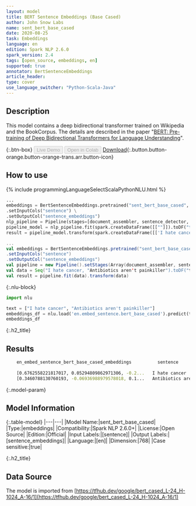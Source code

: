 ```yaml
---
layout: model
title: BERT Sentence Embeddings (Base Cased)
author: John Snow Labs
name: sent_bert_base_cased
date: 2020-08-25
task: Embeddings
language: en
edition: Spark NLP 2.6.0
spark_version: 2.4
tags: [open_source, embeddings, en]
supported: true
annotator: BertSentenceEmbeddings
article_header:
type: cover
use_language_switcher: "Python-Scala-Java"
---
```


## Description
This model contains a deep bidirectional transformer trained on Wikipedia and the BookCorpus. The details are described in the paper "[BERT: Pre-training of Deep Bidirectional Transformers for Language Understanding](https://arxiv.org/abs/1810.04805)".

{:.btn-box}
<button class="button button-orange" disabled>Live Demo</button>
<button class="button button-orange" disabled>Open in Colab</button>
[Download](https://s3.amazonaws.com/auxdata.johnsnowlabs.com/public/models/sent_bert_base_cased_en_2.6.0_2.4_1598346030732.zip){:.button.button-orange.button-orange-trans.arr.button-icon}

## How to use

<div class="tabs-box" markdown="1">

{% include programmingLanguageSelectScalaPythonNLU.html %}

```python
...
embeddings = BertSentenceEmbeddings.pretrained("sent_bert_base_cased", "en") \
.setInputCols("sentence") \
.setOutputCol("sentence_embeddings")
nlp_pipeline = Pipeline(stages=[document_assembler, sentence_detector, embeddings])
pipeline_model = nlp_pipeline.fit(spark.createDataFrame([[""]]).toDF("text"))
result = pipeline_model.transform(spark.createDataFrame([['I hate cancer', "Antibiotics aren't painkiller"]], ["text"]))
```

```scala
...
val embeddings = BertSentenceEmbeddings.pretrained("sent_bert_base_cased", "en")
.setInputCols("sentence")
.setOutputCol("sentence_embeddings")
val pipeline = new Pipeline().setStages(Array(document_assembler, sentence_detector, embeddings))
val data = Seq("I hate cancer, "Antibiotics aren't painkiller").toDF("text")
val result = pipeline.fit(data).transform(data)
```

{:.nlu-block}
```python
import nlu

text = ["I hate cancer", "Antibiotics aren't painkiller"]
embeddings_df = nlu.load('en.embed_sentence.bert_base_cased').predict(text, output_level='sentence')
embeddings_df
```

</div>

{:.h2_title}
## Results
```bash
	en_embed_sentence_bert_base_cased_embeddings 	      sentence
		
	[0.6762558221817017, 0.05294809862971306, -0.2... 	I hate cancer
	[0.3460788130760193, -0.06936988979578018, 0.1... 	Antibiotics aren't painkiller
```


{:.model-param}
## Model Information

{:.table-model}
|---|---|
|Model Name:|sent_bert_base_cased|
|Type:|embeddings|
|Compatibility:|Spark NLP 2.6.0+|
|License:|Open Source|
|Edition:|Official|
|Input Labels:|[sentence]|
|Output Labels:|[sentence_embeddings]|
|Language:|[en]|
|Dimension:|768|
|Case sensitive:|true|

{:.h2_title}
## Data Source
The model is imported from [https://tfhub.dev/google/bert_cased_L-24_H-1024_A-16/1](https://tfhub.dev/google/bert_cased_L-24_H-1024_A-16/1)

